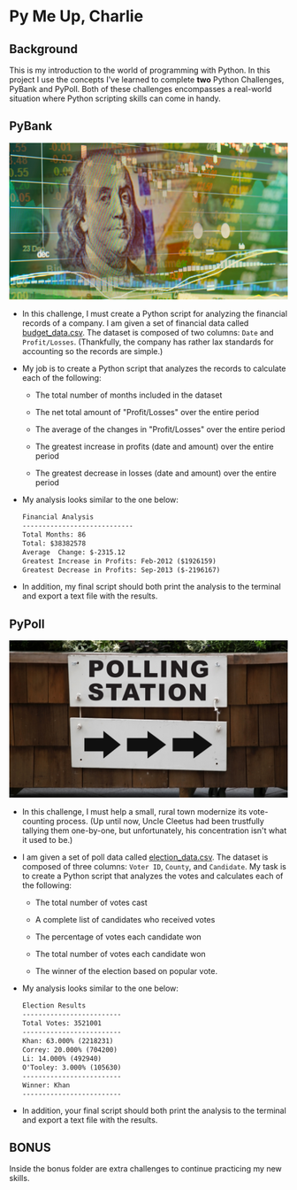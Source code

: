 # Py Me Up, Charlie

## Background
This is my introduction to the world of programming with Python. In this project I use the concepts I've learned to complete **two** Python Challenges, PyBank and PyPoll. Both of these challenges encompasses a real-world situation where Python scripting skills can come in handy.

## PyBank

![Revenue](Images/revenue-per-lead.png)

* In this challenge, I must create a Python script for analyzing the financial records of a company. I am given a set of financial data called [budget_data.csv](PyBank/Resources/budget_data.csv). The dataset is composed of two columns: `Date` and `Profit/Losses`. (Thankfully, the company has rather lax standards for accounting so the records are simple.)

* My job is to create a Python script that analyzes the records to calculate each of the following:

  * The total number of months included in the dataset

  * The net total amount of "Profit/Losses" over the entire period

  * The average of the changes in "Profit/Losses" over the entire period

  * The greatest increase in profits (date and amount) over the entire period

  * The greatest decrease in losses (date and amount) over the entire period

* My analysis looks similar to the one below:

  ```text
  Financial Analysis
  ----------------------------
  Total Months: 86
  Total: $38382578
  Average  Change: $-2315.12
  Greatest Increase in Profits: Feb-2012 ($1926159)
  Greatest Decrease in Profits: Sep-2013 ($-2196167)
  ```

* In addition, my final script should both print the analysis to the terminal and export a text file with the results.

## PyPoll

![Vote-Counting](Images/Vote_counting.png)

* In this challenge, I must help a small, rural town modernize its vote-counting process. (Up until now, Uncle Cleetus had been trustfully tallying them one-by-one, but unfortunately, his concentration isn't what it used to be.)

* I am given a set of poll data called [election_data.csv](PyPoll/Resources/election_data.csv). The dataset is composed of three columns: `Voter ID`, `County`, and `Candidate`. My task is to create a Python script that analyzes the votes and calculates each of the following:

  * The total number of votes cast

  * A complete list of candidates who received votes

  * The percentage of votes each candidate won

  * The total number of votes each candidate won

  * The winner of the election based on popular vote.

* My analysis looks similar to the one below:

  ```text
  Election Results
  -------------------------
  Total Votes: 3521001
  -------------------------
  Khan: 63.000% (2218231)
  Correy: 20.000% (704200)
  Li: 14.000% (492940)
  O'Tooley: 3.000% (105630)
  -------------------------
  Winner: Khan
  -------------------------
  ```

* In addition, your final script should both print the analysis to the terminal and export a text file with the results.

## BONUS
Inside the bonus folder are extra challenges to continue practicing my new skills.
